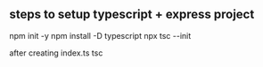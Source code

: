 ## steps to setup typescript + express project
npm init -y
npm install -D typescript
npx tsc --init

after creating index.ts
tsc